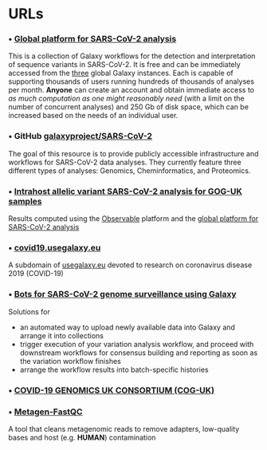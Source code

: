 # URLs

### • [Global platform for SARS-CoV-2 analysis][1]
This is a collection of Galaxy workflows for the detection and interpretation of sequence
variants in SARS-CoV-2. It is free and can be immediately accessed from the [three][6] global
Galaxy instances. Each is capable of supporting thousands of users running hundreds of
thousands of analyses per month. **Anyone** can create an account and obtain immediate access
to _as much computation as one might reasonably need_ (with a limit on the number of
concurrent analyses) and 250 Gb of disk space, which can be increased based on the needs
of an individual user.

### • GitHub [galaxyproject/SARS-CoV-2][2]
The goal of this resource is to provide publicly accessible infrastructure and workflows
for SARS-CoV-2 data analyses. They currently feature three different types of analyses: Genomics,
Cheminformatics, and Proteomics.
### • [Intrahost allelic variant SARS-CoV-2 analysis for GOG-UK samples][4]
Results computed using the [Observable][3] platform and the [global platform for SARS-CoV-2 analysis][5]

### • [covid19.usegalaxy.eu][7]
A subdomain of [usegalaxy.eu][8] devoted to research on coronavirus disease 2019 (COVID-19)

### • [Bots for SARS-CoV-2 genome surveillance using Galaxy][9]
Solutions for
- an automated way to upload newly available data into Galaxy and arrange it into collections
- trigger execution of your variation analysis workflow, and proceed with downstream workflows
for consensus building and reporting as soon as the variation workflow finishes
- arrange the workflow results into batch-specific histories

### • [COVID-19 GENOMICS UK CONSORTIUM (COG-UK)][10]

### • [Metagen-FastQC][11]
A tool that cleans metagenomic reads to remove adapters, low-quality bases and host (e.g. **HUMAN**) contamination

[1]: https://covid19.galaxyproject.org/genomics/global_platform/#global-platform-for-sars-cov-2-analysis
[2]: https://github.com/galaxyproject/SARS-CoV-2
[3]: https://observablehq.com/
[4]: https://observablehq.com/@spond/sars-cov-2-cog-uk
[5]: https://covid19.galaxyproject.org/genomics/global_platform/
[6]: https://covid19.galaxyproject.org/genomics/global_platform/#run-workflows
[7]: https://covid19.usegalaxy.eu/
[8]: https://usegalaxy.eu/
[9]: https://github.com/usegalaxy-eu/ena-cog-uk-wfs
[10]: https://www.cogconsortium.uk/
[11]: https://github.com/Finn-Lab/Metagen-FastQC

